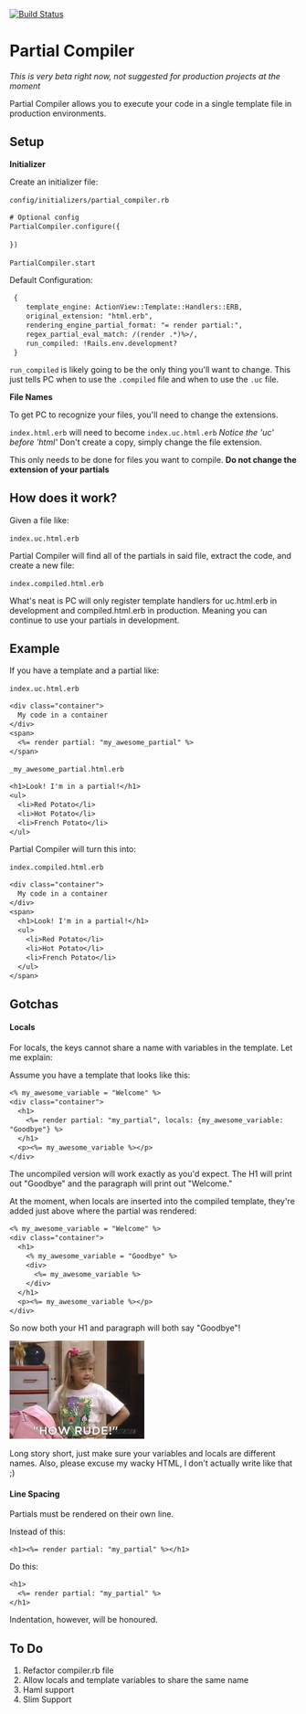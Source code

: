 [![Build Status](https://travis-ci.org/getlunchtray/partial-compiler.svg?branch=master)](https://travis-ci.org/getlunchtray/partial-compiler)

# Partial Compiler
*This is very beta right now, not suggested for production projects at the moment*

Partial Compiler allows you to execute your code in a single template file in production environments.

## Setup

**Initializer**

Create an initializer file:

`config/initializers/partial_compiler.rb`

```
# Optional config
PartialCompiler.configure({
 
})

PartialCompiler.start
```

Default Configuration:

```
 {
    template_engine: ActionView::Template::Handlers::ERB,
    original_extension: "html.erb",
    rendering_engine_partial_format: "= render partial:",
    regex_partial_eval_match: /(render .*)%>/,
    run_compiled: !Rails.env.development?
 }
```

`run_compiled` is likely going to be the only thing you'll want to change. This just tells PC when to use the `.compiled` file and when to use the `.uc` file.

**File Names**

To get PC to recognize your files, you'll need to change the extensions. 

`index.html.erb` will need to become `index.uc.html.erb` *Notice the 'uc' before 'html'* Don't create a copy, simply change the file extension.

This only needs to be done for files you want to compile. **Do not change the extension of your partials**

## How does it work?

Given a file like:

`index.uc.html.erb` 

Partial Compiler will find all of the partials in said file, extract the code, and create a new file:

`index.compiled.html.erb`

What's neat is PC will only register template handlers for uc.html.erb in development and compiled.html.erb in production. Meaning you can continue to use  your partials in development.

## Example

If you have a template and a partial like:

`index.uc.html.erb`

```
<div class="container">
  My code in a container
</div>
<span>
  <%= render partial: "my_awesome_partial" %>
</span>
```
`_my_awesome_partial.html.erb`

```
<h1>Look! I'm in a partial!</h1>
<ul>
  <li>Red Potato</li>
  <li>Hot Potato</li>
  <li>French Potato</li>
</ul>
```

Partial Compiler will turn this into:

`index.compiled.html.erb`

```
<div class="container">
  My code in a container
</div>
<span>
  <h1>Look! I'm in a partial!</h1>
  <ul>
    <li>Red Potato</li>
    <li>Hot Potato</li>
    <li>French Potato</li>
  </ul>
</span>
```

## Gotchas

#### Locals

For locals, the keys cannot share a name with variables in the template. Let me explain:

Assume you have a template that looks like this:

```
<% my_awesome_variable = "Welcome" %>
<div class="container">
  <h1>
    <%= render partial: "my_partial", locals: {my_awesome_variable: "Goodbye"} %>
  </h1>
  <p><%= my_awesome_variable %></p>
</div>
```

The uncompiled version will work exactly as you'd expect. The H1 will print out "Goodbye" and the paragraph will print out "Welcome."

At the moment, when locals are inserted into the compiled template, they're added just above where the partial was rendered:

```
<% my_awesome_variable = "Welcome" %>
<div class="container">
  <h1>
    <% my_awesome_variable = "Goodbye" %>
    <div>
      <%= my_awesome_variable %>
    </div>
  </h1>
  <p><%= my_awesome_variable %></p>
</div>
```

So now both your H1 and paragraph will both say "Goodbye"! 

![](readme-files/totally-justified-full-house-meme.jpg)

Long story short, just make sure your variables and locals are different names. Also, please excuse my wacky HTML, I don't actually write like that ;)

#### Line Spacing

Partials must be rendered on their own line.

Instead of this:

```
<h1><%= render partial: "my_partial" %></h1>
```

Do this:

```
<h1>
  <%= render partial: "my_partial" %>
</h1>
```

Indentation, however, will be honoured.

## To Do

1. Refactor compiler.rb file
2. Allow locals and template variables to share the same name
3. Haml support
4. Slim Support
 

